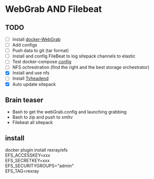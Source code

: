 # WebGrab AND Filebeat

## TODO

- [ ] Install [docker-WebGrab](https://github.com/linuxserver/docker-webgrabplus)
- [ ] Add configs
- [ ] Push data to git (tar format)
- [ ] Install and config FileBeat to log sitepack channels to elastic
- [ ] Test docker-compose [config](https://docs.docker.com/compose/compose-file/#long-syntax)
- [ ] NFS ochrestration (find the right and the best storage orchestrator)
- [x] Install and use nfs
- [ ] Install [Tvheadend]
- [x] Auto update sitepack

## Brain teaser

- Bash to get the webGrab.config and launching grabbing
- Bash to zip and push to xmltv
- Filebeat all sitepack

## install

docker plugin install rexray/efs \
  EFS_ACCESSKEY=xxx \
  EFS_SECRETKEY=xxx \
  EFS_SECURITYGROUPS="admin" \
  EFS_TAG=rexray

  [Tvheadend]:https://github.com/linuxserver/docker-tvheadend